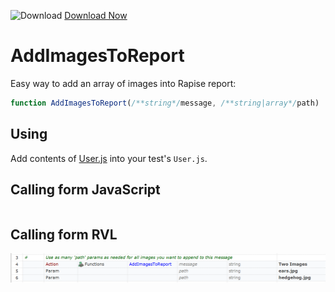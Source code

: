 ![Download](https://github.githubassets.com/images/icons/emoji/unicode/23ec.png?v8) [Download Now](https://inflectra.github.io/DownGit/#/home?url=https://github.com/Inflectra/rapise-powerpack/tree/master/AddImagesToReport)


# AddImagesToReport

Easy way to add an array of images into Rapise report:
```javascript
function AddImagesToReport(/**string*/message, /**string|array*/path)
```

## Using

Add contents of [User.js](User.js) into your test's `User.js`.

## Calling form JavaScript

```javascript

```

## Calling form RVL

![RVL](./img/RVL.png)